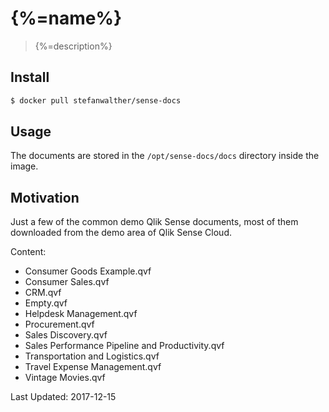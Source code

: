 # {%=name%}

> {%=description%}

## Install

```sh
$ docker pull stefanwalther/sense-docs
```

## Usage

The documents are stored in the `/opt/sense-docs/docs` directory inside the image.

## Motivation

Just a few of the common demo Qlik Sense documents, most of them downloaded from the demo area of Qlik Sense Cloud.

Content:

- Consumer Goods Example.qvf
- Consumer Sales.qvf
- CRM.qvf
- Empty.qvf
- Helpdesk Management.qvf
- Procurement.qvf
- Sales Discovery.qvf
- Sales Performance Pipeline and Productivity.qvf
- Transportation and Logistics.qvf
- Travel Expense Management.qvf
- Vintage Movies.qvf  


Last Updated: 2017-12-15
